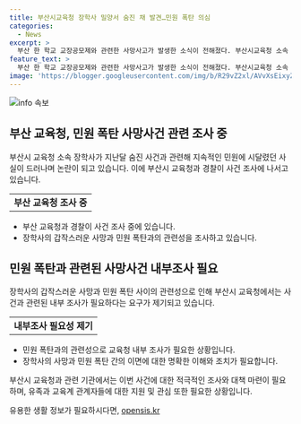 ```yaml
---
title: 부산시교육청 장학사 밀양서 숨진 채 발견…민원 폭탄 의심
categories:
  - News
excerpt: >
  부산 한 학교 교장공모제와 관련한 사망사고가 발생한 소식이 전해졌다. 부산시교육청 소속 장학사 A씨는 내부형 교장 공모제 관련 민원으로 고통받았고, 지원자격 취소 결정으로 민원이 급증했다. A씨는 민원 처리로 큰 부담을 느끼며 최근 우울감을 털어놓았다는 소식도 전해졌다. 이에 관련된 사건의 최신 소식과 그 배경을 소개하는 기사를 작성했다.
feature_text: >
  부산 한 학교 교장공모제와 관련한 사망사고가 발생한 소식이 전해졌다. 부산시교육청 소속 장학사 A씨는 내부형 교장 공모제 관련 민원으로 고통받았고, 지원자격 취소 결정으로 민원이 급증했다. A씨는 민원 처리로 큰 부담을 느끼며 최근 우울감을 털어놓았다는 소식도 전해졌다. 이에 관련된 사건의 최신 소식과 그 배경을 소개하는 기사를 작성했다.
image: 'https://blogger.googleusercontent.com/img/b/R29vZ2xl/AVvXsEixyZcFfHzMRdzZMjFBmAUKJYCLCGyLL1o632UiGVXcaFdKo_bkvkuCioo0uUKlGfBVcT3P84aROyZIXSBEx3Aw5nCQ3pTgDom1WDC4m8eifvWiAmWEEVb4x6G_l8C0QH225ldMjyaFvpxGEBGNO37VmDTDMHGhJPq73UglMfDca1-0aw/s1600/blogspot.png'
---
```


<p><img src="https://blogger.googleusercontent.com/img/b/R29vZ2xl/AVvXsEixyZcFfHzMRdzZMjFBmAUKJYCLCGyLL1o632UiGVXcaFdKo_bkvkuCioo0uUKlGfBVcT3P84aROyZIXSBEx3Aw5nCQ3pTgDom1WDC4m8eifvWiAmWEEVb4x6G_l8C0QH225ldMjyaFvpxGEBGNO37VmDTDMHGhJPq73UglMfDca1-0aw/s1600/blogspot.png" alt="info 속보" /></p>

<h2 data-ke-size="size26">부산 교육청, 민원 폭탄 사망사건 관련 조사 중</h2>

<p data-ke-size="size16">부산시 교육청 소속 장학사가 지난달 숨진 사건과 관련해 지속적인 민원에 시달렸던 사실이 드러나며 논란이 되고 있습니다. 이에 부산시 교육청과 경찰이 사건 조사에 나서고 있습니다.</p>

<table>
  <tr>
    <td style="text-align: center; height: 17px;"><b>부산 교육청 조사 중</b></td>
  </tr>
</table>

<ul>
  <li>부산 교육청과 경찰이 사건 조사 중에 있습니다.</li>
  <li>장학사의 갑작스러운 사망과 민원 폭탄과의 관련성을 조사하고 있습니다.</li>
</ul>

<h2 data-ke-size="size26">민원 폭탄과 관련된 사망사건 내부조사 필요</h2>

<p data-ke-size="size16">장학사의 갑작스러운 사망과 민원 폭탄 사이의 관련성으로 인해 부산시 교육청에서는 사건과 관련된 내부 조사가 필요하다는 요구가 제기되고 있습니다.</p>

<table>
  <tr>
    <td style="text-align: center; height: 17px;"><b>내부조사 필요성 제기</b></td>
  </tr>
</table>

<ul>
  <li>민원 폭탄과의 관련성으로 교육청 내부 조사가 필요한 상황입니다.</li>
  <li>장학사의 사망과 민원 폭탄 간의 이면에 대한 명확한 이해와 조치가 필요합니다.</li>
</ul>

<p data-ke-size="size16">부산시 교육청과 관련 기관에서는 이번 사건에 대한 적극적인 조사와 대책 마련이 필요하며, 유족과 교육계 관계자들에 대한 지원 및 관심 또한 필요한 상황입니다.</p>
유용한 생활 정보가 필요하시다면, <a href="https://opensis.kr" rel="dofollow">opensis.kr</a>


